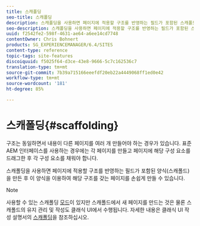```yaml
---
title: 스캐폴딩
seo-title: 스캐폴딩
description: 스캐폴딩을 사용하면 페이지에 적용할 구조를 반영하는 필드가 포함된 스캐폴드를 만든 후 이 양식을 이용하여 해당 구조를 갖는 페이지를 손쉽게 만들 수 있습니다.
seo-description: 스캐폴딩을 사용하면 페이지에 적용할 구조를 반영하는 필드가 포함된 스캐폴드를 만든 후 이 양식을 이용하여 해당 구조를 갖는 페이지를 손쉽게 만들 수 있습니다.
uuid: f2542fe2-598f-4631-ae64-a6ee14cd7748
contentOwner: Chris Bohnert
products: SG_EXPERIENCEMANAGER/6.4/SITES
content-type: reference
topic-tags: site-features
discoiquuid: f5025f64-d3ce-43e8-9666-5c7c162536c7
translation-type: tm+mt
source-git-commit: 7b39a715166eeefdf20eb22a4449068ff1ed0e42
workflow-type: tm+mt
source-wordcount: '181'
ht-degree: 85%

---
```



# 스캐폴딩{#scaffolding}

구조는 동일하면서 내용이 다른 페이지를 여러 개 만들어야 하는 경우가 있습니다. 표준 AEM 인터페이스를 사용하는 경우에는 각 페이지를 만들고 페이지에 해당 구성 요소를 드래그한 후 각 구성 요소를 채워야 합니다.

스캐폴딩을 사용하면 페이지에 적용할 구조를 반영하는 필드가 포함된 양식(스캐폴드)을 만든 후 이 양식을 이용하여 해당 구조를 갖는 페이지를 손쉽게 만들 수 있습니다.

>[!NOTE]
>
>사용할 수 있는 스캐폴딩 [모드](/help/sites-authoring/author-environment-tools.md#page-modes)이 있지만 스캐폴드에서 새 페이지를 만드는 것은 물론 스캐폴드의 유지 관리 및 작성도 클래식 UI에서 수행됩니다. 자세한 내용은 클래식 UI 작성 설명서의 [스캐폴딩](/help/sites-classic-ui-authoring/classic-feature-scaffolding.md)을 참조하십시오.

